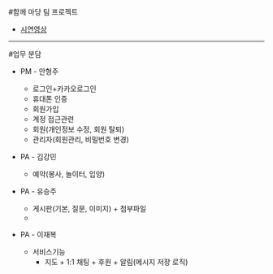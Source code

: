#함께 마당 팀 프로젝트

+ [시연영상](https://youtu.be/S4rcpIbIyo0)
-----------------------------------------------------------------------------------------------------------------

#업무 분담

+ PM - 안형주
  + 로그인+카카오로그인
  + 휴대폰 인증
  + 회원가입
  + 계정 접근관련
  + 회원(개인정보 수정, 회원 탈퇴)
  + 관리자(회원관리, 비밀번호 변경)

+ PA - 김강민
  + 예약(봉사, 놀이터, 입양)

+ PA - 유승주
  + 게시판(기본, 질문, 이미지) + 첨부파일
  + 
+ PA - 이재복
  + 서비스기능
    + 지도 + 1:1 채팅 + 후원 + 알림(메시지 저장 로직)
